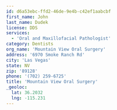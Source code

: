 ```yaml
---
id: d6a53ebc-ffd2-46de-9e4b-c42ef1aabcbf
first_name: John
last_name: Dudek
license: DDS
services:
  - 'Oral and Maxillofacial Pathologist'
category: Dentists
org_name: 'Mountain View Oral Surgery'
address: '6970 Smoke Ranch Rd'
city: 'Las Vegas'
state: NV
zip: '89128'
phone: '(702) 259-6725'
title: 'Mountain View Oral Surgery'
_geoloc:
  lat: 36.2032
  lng: -115.231
---
```

